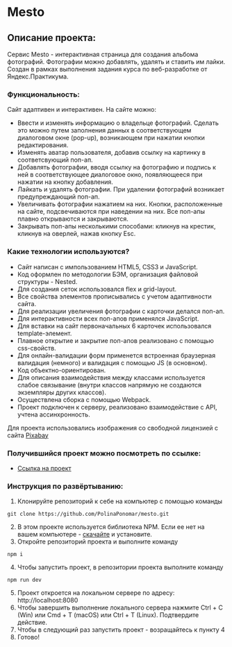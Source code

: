 # Mesto

## Описание проекта:
Cервис Mesto - интерактивная страница для создания альбома фотографий. Фотографии можно добавлять, удалять и ставить им лайки. Создан в рамках выполнения задания курса по веб-разработке от Яндекс.Практикума.

### Функциональность:
Сайт адаптивен и интерактивен. На сайте можно:
- Ввести и изменять информацию о владельце фотографий. Cделать это можно путем заполнения данных в соответствующем диалоговом окне (pop-up), возникающем при нажатии кнопки редактирования.
- Изменять аватар пользователя, добавив ссылку на картинку в соответсвующий поп-ап.
- Добавлять фотографии, вводя ссылку на фотографию и подпись к ней в соответствующее диалоговое окно, появляющееся при нажатии на кнопку добавления.
- Лайкать и удалять фотографии. При удалении фотографий возникает предупреждающий поп-ап.
- Увеличивать фотографии нажатием на них.
Кнопки, расположенные на сайте, подсвечиваются при наведении на них. Все поп-апы плавно открываются и закрываются.
- Закрывать поп-апы несколькими способами: кликнув на крестик, кликнув на оверлей, нажав кнопку Esc.

### Какие технологии используются?
- Сайт написан с импользованием HTML5, CSS3 и JavaScript. 
- Код оформлен по методологии БЭМ, организация файловой структуры - Nested. 
- Для создания сеток использовался flex и grid-layout. 
- Все свойства элементов прописывались с учетом адаптивности сайта.
- Для реализации увеличения фотографии с карточки делался поп-ап. 
- Для интерактивности всех поп-апов применялся JavaScript.
- Для вставки на сайт первоначальных 6 карточек использовался template-элемент.
- Плавное открытие и закрытие поп-апов реализовано с помощью css-свойств.
- Для онлайн-валидации форм применется встроенная браузерная валидация (немного) и валидация с помощью JS (в основном).
- Код объектно-ориентирован. 
- Для описания взаимодействия между классами используется слабое связывание (внутри классов напрямую не создаются экземпляры других классов).
- Осуществлена сборка с помощью Webpack.
- Проект подключен к серверу, реализовано взаимодействие с API, учтена ассинхронность.

Для проекта использовались изображения со свободной лицензией с сайта [Pixabay](https://pixabay.com/)

### Получившийся проект можно посмотреть по ссылке:

* [Ссылка на проект](https://polinaponomar.github.io/mesto/)

### Инструкция по развёртыванию:
1) Клонируйте репозиторий к себе на компьютер с помощью команды
```
git clone https://github.com/PolinaPonomar/mesto.git
```
2) В этом проекте используется библиотека NPM. Если ее нет на вашем компьютере -  [скачайте](https://nodejs.org/en/download/) и установите.
3) Откройте репозиторий проекта и выполните команду
```
npm i
```
4) Чтобы запустить проект, в репозитории проекта выполните команду
```
npm run dev
```
5) Проект откроется на локальном сервере по адресу: http://localhost:8080
6) Чтобы завершить выполнение локального сервера нажмите Ctrl + C (Win) или Cmd + T (macOS) или Ctrl + T (Linux). Подтвердите действие.
7) Чтобы в следующий раз запустить проект - возращайтесь к пункту 4
8) Готово!
